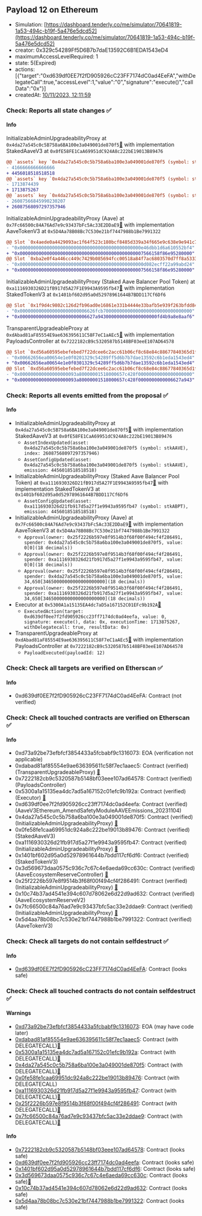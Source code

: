 ## Payload 12 on Ethereum

- Simulation: [https://dashboard.tenderly.co/me/simulator/70641819-1a53-494c-b19f-5a476e5dcd52](https://dashboard.tenderly.co/me/simulator/70641819-1a53-494c-b19f-5a476e5dcd52)
- creator: 0x329c54289Ff5D6B7b7daE13592C6B1EDA1543eD4
- maximumAccessLevelRequired: 1
- state: 5(Expired)
- actions: [{"target":"0xd639df0EE7f2fD905926cC23FF7174dC0ad4EeFA","withDelegateCall":true,"accessLevel":1,"value":"0","signature":"execute()","callData":"0x"}]
- createdAt: [10/11/2023, 12:11:59](https://etherscan.io/tx/0xf2c2369906dade288b0c20869abc4ed34dbcfe1219f49d3f67129dea757e9945)

### Check: Reports all state changes :white_check_mark:

#### Info


InitializableAdminUpgradeabilityProxy at `0x4da27a545c0c5B758a6BA100e3a049001de870f5`[:ghost:](https://github.com/bgd-labs/aave-address-book "AaveSafetyModule.STK_AAVE") with implementation StakedAaveV3 at `0x0fE58FE1CaA69951dC924A8c222bE19013B89476`
```diff
@@ `assets` key `0x4da27a545c0c5b758a6ba100e3a049001de870f5 (symbol: stkAAVE).emissionPerSecond` @@
- 4166666666666666
+ 4456018518518518
@@ `assets` key `0x4da27a545c0c5b758a6ba100e3a049001de870f5 (symbol: stkAAVE).lastUpdateTimestamp` @@
- 1713874439
+ 1713875267
@@ `assets` key `0x4da27a545c0c5b758a6ba100e3a049001de870f5 (symbol: stkAAVE).index` @@
- 26087566845990230207
+ 26087568097297357946
```

InitializableAdminUpgradeabilityProxy (Aave) at `0x7Fc66500c84A76Ad7e9c93437bFc5Ac33E2DDaE9`[:ghost:](https://github.com/bgd-labs/aave-address-book "AaveV2Ethereum.ASSETS.AAVE.UNDERLYING, AaveV3Ethereum.ASSETS.AAVE.UNDERLYING") with implementation AaveTokenV3 at `0x5D4Aa78B08Bc7C530e21bf7447988b1Be7991322`
```diff
@@ Slot `0x4aede0a4429093ac1f64f523c180bcf8485d339a34f665e9c638e9e941c7af2c` @@
- "0x000000000000000000000000000000000000000000000e46dbb1d6a610552bf4"
+ "0x0000000000000000000000000000000000000000000007566158f86e95280000"
@@ Slot `0xba2e0f4a446cc449c7429b085694fcc00518a84f7ac6803570d7ff8a53331278` @@
- "0x0000000000000000000000000000000000000000000000d082ecff22a99abd24"
+ "0x0000000000000000000000000000000000000000000007566158f86e95280000"
```

InitializableAdminUpgradeabilityProxy (Staked Aave Balancer Pool Token) at `0xa1116930326D21fB917d5A27F1E9943A9595fb47`[:ghost:](https://github.com/bgd-labs/aave-address-book "AaveSafetyModule.STK_ABPT") with implementation StakedTokenV3 at `0x1401bf602d95a0d52978961644B7BDD117Cf6Df6`
```diff
@@ Slot `0x1f9d4c9802c126d2fb96ad0e16861e331b4444e33bafb5e939f263bfdd84d8f5` @@
- "0x0000000000000000000000006626fcb700000000000000000000000000000000"
+ "0x0000000000000000000000006627a9430000000000000000000fd4b9a8e8aaf6"
```

TransparentUpgradeableProxy at `0xdAbad81aF85554E9ae636395611C58F7eC1aAEc5`[:ghost:](https://github.com/bgd-labs/aave-address-book "GovernanceV3Ethereum.PAYLOADS_CONTROLLER") with implementation PayloadsController at `0x7222182cB9c5320587b5148BF03eeE107AD64578`
```diff
@@ Slot `0xd56a60595ebefebed7f22dcee6c2acc61b06cf8c68e84c88677840365d1ff92b` @@
- "0x00662656ea00654e1e0f0201329c54289ff5d6b7b7dae13592c6b1eda1543ed4"
+ "0x00662656ea00654e1e0f0301329c54289ff5d6b7b7dae13592c6b1eda1543ed4"
@@ Slot `0xd56a60595ebefebed7f22dcee6c2acc61b06cf8c68e84c88677840365d1ff92c` @@
- "0x000000000000000000093a80000001518000657c428f00000000000000000000"
+ "0x000000000000000000093a80000001518000657c428f0000000000006627a943"
```


### Check: Reports all events emitted from the proposal :white_check_mark:

#### Info

- InitializableAdminUpgradeabilityProxy at `0x4da27a545c0c5B758a6BA100e3a049001de870f5`[:ghost:](https://github.com/bgd-labs/aave-address-book "AaveSafetyModule.STK_AAVE") with implementation StakedAaveV3 at `0x0fE58FE1CaA69951dC924A8c222bE19013B89476`
  - `AssetIndexUpdated(asset: 0x4da27a545c0c5b758a6ba100e3a049001de870f5 (symbol: stkAAVE), index: 26087568097297357946)`
  - `AssetConfigUpdated(asset: 0x4da27a545c0c5b758a6ba100e3a049001de870f5 (symbol: stkAAVE), emission: 4456018518518518)`
- InitializableAdminUpgradeabilityProxy (Staked Aave Balancer Pool Token) at `0xa1116930326D21fB917d5A27F1E9943A9595fb47`[:ghost:](https://github.com/bgd-labs/aave-address-book "AaveSafetyModule.STK_ABPT") with implementation StakedTokenV3 at `0x1401bf602d95a0d52978961644B7BDD117Cf6Df6`
  - `AssetConfigUpdated(asset: 0xa1116930326d21fb917d5a27f1e9943a9595fb47 (symbol: stkABPT), emission: 4456018518518518)`
- InitializableAdminUpgradeabilityProxy (Aave) at `0x7Fc66500c84A76Ad7e9c93437bFc5Ac33E2DDaE9`[:ghost:](https://github.com/bgd-labs/aave-address-book "AaveV2Ethereum.ASSETS.AAVE.UNDERLYING, AaveV3Ethereum.ASSETS.AAVE.UNDERLYING") with implementation AaveTokenV3 at `0x5D4Aa78B08Bc7C530e21bf7447988b1Be7991322`
  - `Approval(owner: 0x25f2226b597e8f9514b3f68f00f494cf4f286491, spender: 0x4da27a545c0c5b758a6ba100e3a049001de870f5, value: 0[0](18 decimals))`
  - `Approval(owner: 0x25f2226b597e8f9514b3f68f00f494cf4f286491, spender: 0xa1116930326d21fb917d5a27f1e9943a9595fb47, value: 0[0](18 decimals))`
  - `Approval(owner: 0x25f2226b597e8f9514b3f68f00f494cf4f286491, spender: 0x4da27a545c0c5b758a6ba100e3a049001de870f5, value: 34,650[34650000000000000000000](18 decimals))`
  - `Approval(owner: 0x25f2226b597e8f9514b3f68f00f494cf4f286491, spender: 0xa1116930326d21fb917d5a27f1e9943a9595fb47, value: 34,650[34650000000000000000000](18 decimals))`
- Executor at `0x5300A1a15135EA4dc7aD5a167152C01EFc9b192A`[:ghost:](https://github.com/bgd-labs/aave-address-book "AaveV2Ethereum.POOL_ADMIN, AaveV2EthereumAMM.POOL_ADMIN, AaveV3Ethereum.ACL_ADMIN, GovernanceV3Ethereum.EXECUTOR_LVL_1")
  - `ExecutedAction(target: 0xd639df0ee7f2fd905926cc23ff7174dc0ad4eefa, value: 0, signature: execute(), data: 0x, executionTime: 1713875267, withDelegatecall: true, resultData: 0x)`
- TransparentUpgradeableProxy at `0xdAbad81aF85554E9ae636395611C58F7eC1aAEc5`[:ghost:](https://github.com/bgd-labs/aave-address-book "GovernanceV3Ethereum.PAYLOADS_CONTROLLER") with implementation PayloadsController at `0x7222182cB9c5320587b5148BF03eeE107AD64578`
  - `PayloadExecuted(payloadId: 12)`

### Check: Check all targets are verified on Etherscan :white_check_mark:

#### Info

- 0xd639df0EE7f2fD905926cC23FF7174dC0ad4EeFA: Contract (not verified) 

### Check: Check all touched contracts are verified on Etherscan :white_check_mark:

#### Info

- 0xd73a92be73efbfcf3854433a5fcbabf9c1316073: EOA (verification not applicable)
- 0xdabad81af85554e9ae636395611c58f7ec1aaec5: Contract (verified) (TransparentUpgradeableProxy) [:ghost:](https://github.com/bgd-labs/aave-address-book "GovernanceV3Ethereum.PAYLOADS_CONTROLLER")
- 0x7222182cb9c5320587b5148bf03eee107ad64578: Contract (verified) (PayloadsController) 
- 0x5300a1a15135ea4dc7ad5a167152c01efc9b192a: Contract (verified) (Executor) [:ghost:](https://github.com/bgd-labs/aave-address-book "AaveV2Ethereum.POOL_ADMIN, AaveV2EthereumAMM.POOL_ADMIN, AaveV3Ethereum.ACL_ADMIN, GovernanceV3Ethereum.EXECUTOR_LVL_1")
- 0xd639df0ee7f2fd905926cc23ff7174dc0ad4eefa: Contract (verified) (AaveV3Ethereum_AmendSafetyModuleAAVEEmissions_20231104) 
- 0x4da27a545c0c5b758a6ba100e3a049001de870f5: Contract (verified) (InitializableAdminUpgradeabilityProxy) [:ghost:](https://github.com/bgd-labs/aave-address-book "AaveSafetyModule.STK_AAVE")
- 0x0fe58fe1caa69951dc924a8c222be19013b89476: Contract (verified) (StakedAaveV3) 
- 0xa1116930326d21fb917d5a27f1e9943a9595fb47: Contract (verified) (InitializableAdminUpgradeabilityProxy) [:ghost:](https://github.com/bgd-labs/aave-address-book "AaveSafetyModule.STK_ABPT")
- 0x1401bf602d95a0d52978961644b7bdd117cf6df6: Contract (verified) (StakedTokenV3) 
- 0x3d569673daa0575c936c7c67c4e6aeda69cc630c: Contract (verified) (AaveEcosystemReserveController) [:ghost:](https://github.com/bgd-labs/aave-address-book "MiscEthereum.AAVE_ECOSYSTEM_RESERVE_CONTROLLER")
- 0x25f2226b597e8f9514b3f68f00f494cf4f286491: Contract (verified) (InitializableAdminUpgradeabilityProxy) [:ghost:](https://github.com/bgd-labs/aave-address-book "MiscEthereum.ECOSYSTEM_RESERVE")
- 0x10c74b37ad4541e394c607d78062e6d22d9ad632: Contract (verified) (AaveEcosystemReserveV2) 
- 0x7fc66500c84a76ad7e9c93437bfc5ac33e2ddae9: Contract (verified) (InitializableAdminUpgradeabilityProxy) [:ghost:](https://github.com/bgd-labs/aave-address-book "AaveV2Ethereum.ASSETS.AAVE.UNDERLYING, AaveV3Ethereum.ASSETS.AAVE.UNDERLYING")
- 0x5d4aa78b08bc7c530e21bf7447988b1be7991322: Contract (verified) (AaveTokenV3) 

### Check: Check all targets do not contain selfdestruct :white_check_mark:

#### Info

- [0xd639df0EE7f2fD905926cC23FF7174dC0ad4EeFA](https://etherscan.io/address/0xd639df0EE7f2fD905926cC23FF7174dC0ad4EeFA): Contract (looks safe)

### Check: Check all touched contracts do not contain selfdestruct :white_check_mark:

#### Warnings

- [0xd73a92be73efbfcf3854433a5fcbabf9c1316073](https://etherscan.io/address/0xd73a92be73efbfcf3854433a5fcbabf9c1316073): EOA (may have code later)
- [0xdabad81af85554e9ae636395611c58f7ec1aaec5](https://etherscan.io/address/0xdabad81af85554e9ae636395611c58f7ec1aaec5): Contract (with DELEGATECALL)[:ghost:](https://github.com/bgd-labs/aave-address-book "GovernanceV3Ethereum.PAYLOADS_CONTROLLER")
- [0x5300a1a15135ea4dc7ad5a167152c01efc9b192a](https://etherscan.io/address/0x5300a1a15135ea4dc7ad5a167152c01efc9b192a): Contract (with DELEGATECALL)[:ghost:](https://github.com/bgd-labs/aave-address-book "AaveV2Ethereum.POOL_ADMIN, AaveV2EthereumAMM.POOL_ADMIN, AaveV3Ethereum.ACL_ADMIN, GovernanceV3Ethereum.EXECUTOR_LVL_1")
- [0x4da27a545c0c5b758a6ba100e3a049001de870f5](https://etherscan.io/address/0x4da27a545c0c5b758a6ba100e3a049001de870f5): Contract (with DELEGATECALL)[:ghost:](https://github.com/bgd-labs/aave-address-book "AaveSafetyModule.STK_AAVE")
- [0x0fe58fe1caa69951dc924a8c222be19013b89476](https://etherscan.io/address/0x0fe58fe1caa69951dc924a8c222be19013b89476): Contract (with DELEGATECALL)
- [0xa1116930326d21fb917d5a27f1e9943a9595fb47](https://etherscan.io/address/0xa1116930326d21fb917d5a27f1e9943a9595fb47): Contract (with DELEGATECALL)[:ghost:](https://github.com/bgd-labs/aave-address-book "AaveSafetyModule.STK_ABPT")
- [0x25f2226b597e8f9514b3f68f00f494cf4f286491](https://etherscan.io/address/0x25f2226b597e8f9514b3f68f00f494cf4f286491): Contract (with DELEGATECALL)[:ghost:](https://github.com/bgd-labs/aave-address-book "MiscEthereum.ECOSYSTEM_RESERVE")
- [0x7fc66500c84a76ad7e9c93437bfc5ac33e2ddae9](https://etherscan.io/address/0x7fc66500c84a76ad7e9c93437bfc5ac33e2ddae9): Contract (with DELEGATECALL)[:ghost:](https://github.com/bgd-labs/aave-address-book "AaveV2Ethereum.ASSETS.AAVE.UNDERLYING, AaveV3Ethereum.ASSETS.AAVE.UNDERLYING")

#### Info

- [0x7222182cb9c5320587b5148bf03eee107ad64578](https://etherscan.io/address/0x7222182cb9c5320587b5148bf03eee107ad64578): Contract (looks safe)
- [0xd639df0ee7f2fd905926cc23ff7174dc0ad4eefa](https://etherscan.io/address/0xd639df0ee7f2fd905926cc23ff7174dc0ad4eefa): Contract (looks safe)
- [0x1401bf602d95a0d52978961644b7bdd117cf6df6](https://etherscan.io/address/0x1401bf602d95a0d52978961644b7bdd117cf6df6): Contract (looks safe)
- [0x3d569673daa0575c936c7c67c4e6aeda69cc630c](https://etherscan.io/address/0x3d569673daa0575c936c7c67c4e6aeda69cc630c): Contract (looks safe)[:ghost:](https://github.com/bgd-labs/aave-address-book "MiscEthereum.AAVE_ECOSYSTEM_RESERVE_CONTROLLER")
- [0x10c74b37ad4541e394c607d78062e6d22d9ad632](https://etherscan.io/address/0x10c74b37ad4541e394c607d78062e6d22d9ad632): Contract (looks safe)
- [0x5d4aa78b08bc7c530e21bf7447988b1be7991322](https://etherscan.io/address/0x5d4aa78b08bc7c530e21bf7447988b1be7991322): Contract (looks safe)

